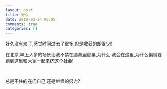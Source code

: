 ```yaml
---
layout: post
title: 好久
date: 2010-03-24 06:05
comments: true
categories: []
---
```

<p>好久没有来了,感觉时间过去了很多.但是收获的却很少!</p>
<p>在北京,早上人多的场景让我不禁在脑海里颤栗,为什么 我会在这里,为什么偏偏要跑到这里和大家一起来挤这个社会!</p>
<p> </p>
<p>总是不住的在问自己,还是继续的努力?</p>
